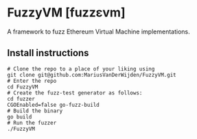 # FuzzyVM [fuzz​ɛvm]

A framework to fuzz Ethereum Virtual Machine implementations.

## Install instructions

```shell
# Clone the repo to a place of your liking using
git clone git@github.com:MariusVanDerWijden/FuzzyVM.git
# Enter the repo
cd FuzzyVM
# Create the fuzz-test generator as follows:
cd fuzzer
CGOEnabled=false go-fuzz-build
# Build the binary
go build
# Run the fuzzer
./FuzzyVM
```

